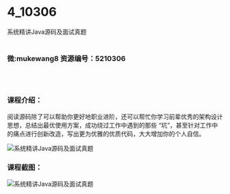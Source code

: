 # 4_10306
系统精讲Java源码及面试真题
<br/></br>
<h3>微:mukewang8 资源编号：5210306</h3>
<br/></br>
<h3>课程介绍：</h3>
<p>阅读源码除了可以帮助你更好地职业进阶，还可以帮忙你学习前辈优秀的架构设计思想，总结出最优使用方案，成功绕过工作中遇到的那些 “坑”，甚至针对工作中的痛点进行创新改造，写出更为优雅的优质代码，大大增加你的个人自信。</p>
<p><img src="https://www.ko996.com/wp-content/uploads/img/2020/02/1-60-300x209.png" alt="系统精讲Java源码及面试真题"></p>
<div class="info-desc">
<h3>课程截图：</h3>
<p><img src="https://www.ko996.com/wp-content/uploads/img/2020/02/11-57.png" alt="系统精讲Java源码及面试真题"></p>
<p>&nbsp;</p>


			
</div>
